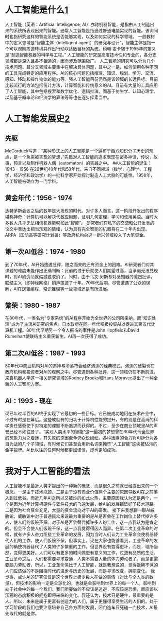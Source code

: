 # 人工智能是什么[1]
人工智能（英语：Artificial Intelligence, AI）亦称机器智能，是指由人工制造出来的系统所表现出来的智能。通常人工智能是指通过普通电脑实现的智能。该词同时也指研究这样的智能系统是否能够实现，以及如何实现的科学领域。
一般教材中的定义领域是“智能主体（intelligent agent）的研究与设计”，智能主体是指一个可以观察周遭环境并作出行动以达致目标的系统。约翰·麦卡锡于1955年的定义是“制造智能机器的科学与工程。”
人工智能的研究是高度技术性和专业的，各分支领域都是深入且各不相通的，因而涉及范围极广。
人工智能的研究可以分为几个技术问题。其分支领域主要集中在解决具体问题，其中之一是，如何使用各种不同的工具完成特定的应用程序。AI的核心问题包括推理、知识、规划、学习、交流、感知、移动和操作物体的能力等。强人工智能目前仍然是该领域的长远目标。目前比较流行的方法包括统计方法，计算智能和传统意义的AI。目前有大量的工具应用了人工智能，其中包括搜索和数学优化、逻辑推演。而基于仿生学、认知心理学，以及基于概率论和经济学的算法等等也在逐步探索当中。
# 人工智能发展史[2]
## 先驱
McCorduck写道：“某种形式上的人工智能是一个遍布于西方知识分子历史的观点，是一个急需被实现的梦想，”先民对人工智能的追求表现在诸多神话，传说，故事，预言以及制作机器人偶（automaton）的实践之中。
##人工智能的诞生：1943 - 1956
在20世纪40年代和50年代，来自不同领域（数学，心理学，工程学，经济学和政治学）的一批科学家开始探讨制造人工大脑的可能性。1956年，人工智能被确立为一门学科。
## 黄金年代：1956 - 1974
达特茅斯会议之后的数年是大发现的时代。对许多人而言，这一阶段开发出的程序堪称神奇：计算机可以解决代数应用题，证明几何定理，学习和使用英语。当时大多数人几乎无法相信机器能够如此“智能”。 研究者们在私下的交流和公开发表的论文中表达出相当乐观的情绪，认为具有完全智能的机器将在二十年内出现。 ARPA（国防高等研究计划署）等政府机构向这一新兴领域投入了大笔资金。
## 第一次AI低谷：1974 - 1980
到了70年代，AI开始遭遇批评，随之而来的还有资金上的困难。AI研究者们对其课题的难度未能作出正确判断：此前的过于乐观使人们期望过高，当承诺无法兑现时，对AI的资助就缩减或取消了。同时，由于马文·闵斯基对感知器的激烈批评，联结主义（即神经网络）销声匿迹了十年。70年代后期，尽管遭遇了公众的误解，AI在逻辑编程，常识推理等一些领域还是有所进展。
## 繁荣：1980 - 1987
在80年代，一类名为“专家系统”的AI程序开始为全世界的公司所采纳，而“知识处理”成为了主流AI研究的焦点。日本政府在同一年代积极投资AI以促进其第五代计算机工程。80年代早期另一个令人振奋的事件是John Hopfield和David Rumelhart使联结主义重获新生。AI再一次获得了成功。
## 第二次AI低谷：1987 - 1993
80年代中商业机构对AI的追捧与冷落符合经济泡沫的经典模式，泡沫的破裂也在政府机构和投资者对AI的观察之中。尽管遇到各种批评，这一领域仍在不断前进。来自机器人学这一相关研究领域的Rodney Brooks和Hans Moravec提出了一种全新的人工智能方案。
## AI：1993 - 现在
现已年过半百的AI终于实现了它最初的一些目标。它已被成功地用在技术产业中，不过有时是在幕后。这些成就有的归功于计算机性能的提升，有的则是在高尚的科学责任感驱使下对特定的课题不断追求而获得的。不过，至少在商业领域里AI的声誉已经不如往昔了。“实现人类水平的智能”这一最初的梦想曾在60年代令全世界的想象力为之着迷，其失败的原因至今仍众说纷纭。各种因素的合力将AI拆分为各自为战的几个子领域，有时候它们甚至会用新名词来掩饰“人工智能”这块被玷污的金字招牌。AI比以往的任何时候都更加谨慎，却也更加成功。
# 我对于人工智能的看法
人工智能不是最近人类才提出的一种新的概念，而是很久之前就已经提出来的一个概念。一是由于技术瓶颈、二是由于没有商业价值两个主要的原因导致AI在之前落入到过低谷。而近几年AI之所以又被炒的如此火热，主要原因我认为还是两个，一个是因为近年计算机硬件与软件技术的飞速发展，给AI的发展铺垫好了技术道路。二是因为社会资金充足，大量的资金流向对于AI的研发。
接下来我想聊一聊AI威胁论，威胁论中对于普通民众来说最为重要的是AI是否会在工作岗位上替代掉许多人，使人们的饭碗不保。对于AI是否会替代掉许多人的工作，这一点我认为是肯定的。但会不会使人们饭碗不保，这一点我觉得得因人而异。在第二次工业革命的时候，就有许多人奋力阻挠工业革命的发展，因为当时人们认为工业革命会使机器替代人们的工作，使人们饭碗不保。但事实上，现在大家也能够看到，工业革命的发展的确使机器替代了人类的许多繁重的工作，但世界没有变得更坏，而是，理所当然，变得更美好。人们可以有更多的时间做更有意义的工作，过更有品质的生活。工业革命之后，人们都需要寻求变通，人类不需要大量的体力劳动者了，而是更需要脑力劳动者，所以，工业革命类比于人工智能，就是我想说的，觉得饭碗不保的人们应该做的不是阻挠时代的进步与历史的发展，而是寻求改变，拥抱变化。
我觉得，或许AI的研究仅仅是这个世界上极少数人在做的事情（对比与全人类的数量）。但技术的影响一定是全球化的，也就是会影响到世界上的每一个人，影响到处于社会中的每一个我们。我们所要做的不应该是逃避，不应该是恐惧，而应该以乐观的态度积极的拥抱即将来临的变化。我还认为，技术只是硬件，最重要的是人。所以，未来是属于更富有创造力的人们，属于更懂得享受生活的人们的。处于学习阶段的我们也要注意培养自己各方面的发展，闭门造车只死磕一门技术，AI最先取代的就是你。

[1]:https://zh.wikipedia.org/wiki/%E4%BA%BA%E5%B7%A5%E6%99%BA%E8%83%BD#.E7.99.BC.E5.B1.95.E5.8F.B2

[2]:https://zh.wikipedia.org/wiki/%E4%BA%BA%E5%B7%A5%E6%99%BA%E8%83%BD%E5%8F%B2#.E7.99.BC.E5.B1.95.E5.8F.B2
